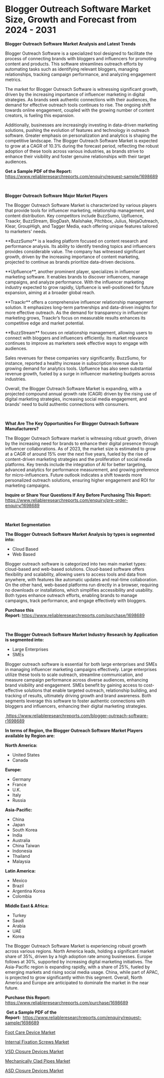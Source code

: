 <p><h1>Blogger Outreach Software Market Size, Growth and Forecast from 2024 - 2031</h1></p><p><strong>Blogger Outreach Software Market Analysis and Latest Trends</strong></p>
<p><p>Blogger Outreach Software is a specialized tool designed to facilitate the process of connecting brands with bloggers and influencers for promoting content and products. This software streamlines outreach efforts by automating tasks such as identifying relevant bloggers, managing relationships, tracking campaign performance, and analyzing engagement metrics. </p><p>The market for Blogger Outreach Software is witnessing significant growth, driven by the increasing importance of influencer marketing in digital strategies. As brands seek authentic connections with their audiences, the demand for effective outreach tools continues to rise. The ongoing shift towards online engagement, coupled with the growing number of content creators, is fueling this expansion. </p><p>Additionally, businesses are increasingly investing in data-driven marketing solutions, pushing the evolution of features and technology in outreach software. Greater emphasis on personalization and analytics is shaping the competitive landscape. The Blogger Outreach Software Market is expected to grow at a CAGR of 10.3% during the forecast period, reflecting the robust adoption of these tools across various industries, as brands strive to enhance their visibility and foster genuine relationships with their target audiences.</p></p>
<p><strong>Get a Sample PDF of the Report:&nbsp;</strong> <a href="https://www.reliableresearchreports.com/enquiry/request-sample/1698689?utm_campaign=1741&utm_medium=2&utm_source=Github&utm_content=ia&utm_term=20102024&utm_id=blogger-outreach-software">https://www.reliableresearchreports.com/enquiry/request-sample/1698689</a></p>
<p>&nbsp;</p>
<p><strong>Blogger Outreach Software Major Market Players</strong></p>
<p><p>The Blogger Outreach Software Market is characterized by various players that provide tools for influencer marketing, relationship management, and content distribution. Key competitors include BuzzSumo, Upfluence, Traackr, BuzzStream, BlogDash, Mailshake, Pitchbox, Julius, NinjaOutreach, Klear, GroupHigh, and Tagger Media, each offering unique features tailored to marketers' needs.</p><p>**BuzzSumo** is a leading platform focused on content research and performance analysis. Its ability to identify trending topics and influencers provides considerable value. The company has witnessed significant growth, driven by the increasing importance of content marketing, projected to continue as brands prioritize data-driven decisions.</p><p>**Upfluence**, another prominent player, specializes in influencer marketing software. It enables brands to discover influencers, manage campaigns, and analyze performance. With the influencer marketing industry expected to grow rapidly, Upfluence is well-positioned for future expansion, aiming at a broader global reach.</p><p>**Traackr** offers a comprehensive influencer relationship management solution. It emphasizes long-term partnerships and data-driven insights for more effective outreach. As the demand for transparency in influencer marketing grows, Traackr’s focus on measurable results enhances its competitive edge and market potential.</p><p>**BuzzStream** focuses on relationship management, allowing users to connect with bloggers and influencers efficiently. Its market relevance continues to improve as marketers seek effective ways to engage with audiences.</p><p>Sales revenues for these companies vary significantly. BuzzSumo, for instance, reported a healthy increase in subscription revenue due to growing demand for analytics tools. Upfluence has also seen substantial revenue growth, fueled by a surge in influencer marketing budgets across industries.</p><p>Overall, the Blogger Outreach Software Market is expanding, with a projected compound annual growth rate (CAGR) driven by the rising use of digital marketing strategies, increasing social media engagement, and brands' need to build authentic connections with consumers.</p></p>
<p>&nbsp;</p>
<p><strong>What Are The Key Opportunities For Blogger Outreach Software Manufacturers?</strong></p>
<p><p>The Blogger Outreach Software market is witnessing robust growth, driven by the increasing need for brands to enhance their digital presence through influencer collaborations. As of 2023, the market size is estimated to grow at a CAGR of around 15% over the next five years, fueled by the rise of content-driven marketing strategies and the proliferation of social media platforms. Key trends include the integration of AI for better targeting, advanced analytics for performance measurement, and growing preference for micro-influencers. Future outlook indicates a shift towards more personalized outreach solutions, ensuring higher engagement and ROI for marketing campaigns.</p></p>
<p><strong>Inquire or Share Your Questions If Any Before Purchasing This Report:</strong> <a href="https://www.reliableresearchreports.com/enquiry/pre-order-enquiry/1698689?utm_campaign=1741&utm_medium=2&utm_source=Github&utm_content=ia&utm_term=20102024&utm_id=blogger-outreach-software">https://www.reliableresearchreports.com/enquiry/pre-order-enquiry/1698689</a></p>
<p>&nbsp;</p>
<p><strong>Market Segmentation</strong></p>
<p><strong>The Blogger Outreach Software Market Analysis by types is segmented into:</strong></p>
<p><ul><li>Cloud Based</li><li>Web Based</li></ul></p>
<p><p>Blogger outreach software is categorized into two main market types: cloud-based and web-based solutions. Cloud-based software offers flexibility and scalability, allowing users to access tools and data from anywhere, with features like automatic updates and real-time collaboration. On the other hand, web-based platforms run directly in a browser, requiring no downloads or installations, which simplifies accessibility and usability. Both types enhance outreach efforts, enabling brands to manage campaigns, track performance, and engage effectively with bloggers.</p></p>
<p><strong>Purchase this Report:&nbsp;</strong><a href="https://www.reliableresearchreports.com/purchase/1698689?utm_campaign=1741&utm_medium=2&utm_source=Github&utm_content=ia&utm_term=20102024&utm_id=blogger-outreach-software">https://www.reliableresearchreports.com/purchase/1698689</a></p>
<p>&nbsp;</p>
<p><strong>The Blogger Outreach Software Market Industry Research by Application is segmented into:</strong></p>
<p><ul><li>Large Enterprises</li><li>SMEs</li></ul></p>
<p><p>Blogger outreach software is essential for both large enterprises and SMEs in managing influencer marketing campaigns effectively. Large enterprises utilize these tools to scale outreach, streamline communication, and measure campaign performance across diverse audiences, enhancing brand visibility and engagement. SMEs benefit by gaining access to cost-effective solutions that enable targeted outreach, relationship building, and tracking of results, ultimately driving growth and brand awareness. Both segments leverage this software to foster authentic connections with bloggers and influencers, enhancing their digital marketing strategies.</p></p>
<p><a href="https://www.reliableresearchreports.com/blogger-outreach-software-r1698689?utm_campaign=1741&utm_medium=2&utm_source=Github&utm_content=ia&utm_term=20102024&utm_id=blogger-outreach-software">&nbsp;https://www.reliableresearchreports.com/blogger-outreach-software-r1698689</a></p>
<p><strong>In terms of Region, the Blogger Outreach Software Market Players available by Region are:</strong></p>
<p>
    <p> <strong> North America: </strong>
        <ul>
            <li>United States</li>
            <li>Canada</li>
        </ul>
        </p> 
    <p> <strong> Europe: </strong>
        <ul>
            <li>Germany</li>
            <li>France</li>
            <li>U.K.</li>
            <li>Italy</li>
            <li>Russia</li>
        </ul>
        </p> 
    <p> <strong> Asia-Pacific: </strong>
        <ul>
            <li>China</li>
            <li>Japan</li>
            <li>South Korea</li>
            <li>India</li>
            <li>Australia</li>
            <li>China Taiwan</li>
            <li>Indonesia</li>
            <li>Thailand</li>
            <li>Malaysia</li>
        </ul>
        </p> 
    <p> <strong> Latin America: </strong>
        <ul>
            <li>Mexico</li>
            <li>Brazil</li>
            <li>Argentina Korea</li>
            <li>Colombia</li>
        </ul>
        </p> 
    <p> <strong> Middle East & Africa: </strong>
        <ul>
            <li>Turkey</li>
            <li>Saudi</li>
            <li>Arabia</li>
            <li>UAE</li>
            <li>Korea</li>
        </ul>
    </p>
    </p>
<p><p>The Blogger Outreach Software Market is experiencing robust growth across various regions. North America leads, holding a significant market share of 35%, driven by a high adoption rate among businesses. Europe follows at 30%, supported by increasing digital marketing initiatives. The Asia-Pacific region is expanding rapidly, with a share of 25%, fueled by emerging markets and rising social media usage. China, while part of APAC, is projected to grow significantly within this segment. Overall, North America and Europe are anticipated to dominate the market in the near future.</p></p>
<p><strong>Purchase this Report: </strong><a href="https://www.reliableresearchreports.com/purchase/1698689?utm_campaign=1741&utm_medium=2&utm_source=Github&utm_content=ia&utm_term=20102024&utm_id=blogger-outreach-software">https://www.reliableresearchreports.com/purchase/1698689</a></p>
<p>&nbsp;<strong>Get a Sample PDF of the Report:&nbsp;&nbsp;</strong><a href="https://www.reliableresearchreports.com/enquiry/request-sample/1698689?utm_campaign=1741&utm_medium=2&utm_source=Github&utm_content=ia&utm_term=20102024&utm_id=blogger-outreach-software">https://www.reliableresearchreports.com/enquiry/request-sample/1698689</a></p>
<p><strong></strong></p>
<p><p><a href="https://www.linkedin.com/pulse/emerging-trends-foot-care-device-market-global-outlook-tfiie?utm_campaign=1741&utm_medium=2&utm_source=Github&utm_content=ia&utm_term=20102024&utm_id=blogger-outreach-software">Foot Care Device Market</a></p><p><a href="https://www.linkedin.com/pulse/navigating-global-internal-fixation-screws-market-xzvue?utm_campaign=1741&utm_medium=2&utm_source=Github&utm_content=ia&utm_term=20102024&utm_id=blogger-outreach-software">Internal Fixation Screws Market</a></p><p><a href="https://www.linkedin.com/pulse/vsd-closure-devices-spectrum-usage-patterns-sector-evolution-qigqe?utm_campaign=1741&utm_medium=2&utm_source=Github&utm_content=ia&utm_term=20102024&utm_id=blogger-outreach-software">VSD Closure Devices Market</a></p><p><a href="https://github.com/MonroeBullock54/Market-Research-Report-List-1/blob/main/mechanically-clad-pipes-market.md?utm_campaign=1741&utm_medium=2&utm_source=Github&utm_content=ia&utm_term=20102024&utm_id=blogger-outreach-software">Mechanically Clad Pipes Market</a></p><p><a href="https://www.linkedin.com/pulse/global-asd-closure-devices-market-trends-forecasts-strategic-xmmhe?utm_campaign=1741&utm_medium=2&utm_source=Github&utm_content=ia&utm_term=20102024&utm_id=blogger-outreach-software">ASD Closure Devices Market</a></p></p>